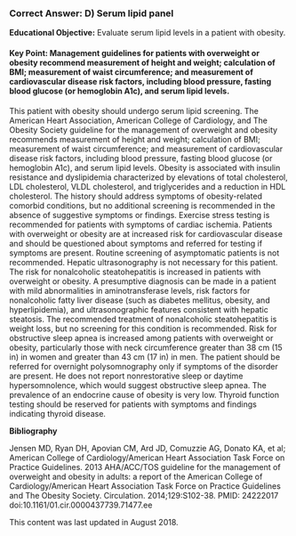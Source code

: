 
### Correct Answer: D) Serum lipid panel 

**Educational Objective:** Evaluate serum lipid levels in a patient with obesity.

#### **Key Point:** Management guidelines for patients with overweight or obesity recommend measurement of height and weight; calculation of BMI; measurement of waist circumference; and measurement of cardiovascular disease risk factors, including blood pressure, fasting blood glucose (or hemoglobin A1c), and serum lipid levels.

This patient with obesity should undergo serum lipid screening. The American Heart Association, American College of Cardiology, and The Obesity Society guideline for the management of overweight and obesity recommends measurement of height and weight; calculation of BMI; measurement of waist circumference; and measurement of cardiovascular disease risk factors, including blood pressure, fasting blood glucose (or hemoglobin A1c), and serum lipid levels. Obesity is associated with insulin resistance and dyslipidemia characterized by elevations of total cholesterol, LDL cholesterol, VLDL cholesterol, and triglycerides and a reduction in HDL cholesterol. The history should address symptoms of obesity-related comorbid conditions, but no additional screening is recommended in the absence of suggestive symptoms or findings.
Exercise stress testing is recommended for patients with symptoms of cardiac ischemia. Patients with overweight or obesity are at increased risk for cardiovascular disease and should be questioned about symptoms and referred for testing if symptoms are present. Routine screening of asymptomatic patients is not recommended.
Hepatic ultrasonography is not necessary for this patient. The risk for nonalcoholic steatohepatitis is increased in patients with overweight or obesity. A presumptive diagnosis can be made in a patient with mild abnormalities in aminotransferase levels, risk factors for nonalcoholic fatty liver disease (such as diabetes mellitus, obesity, and hyperlipidemia), and ultrasonographic features consistent with hepatic steatosis. The recommended treatment of nonalcoholic steatohepatitis is weight loss, but no screening for this condition is recommended.
Risk for obstructive sleep apnea is increased among patients with overweight or obesity, particularly those with neck circumference greater than 38 cm (15 in) in women and greater than 43 cm (17 in) in men. The patient should be referred for overnight polysomnography only if symptoms of the disorder are present. He does not report nonrestorative sleep or daytime hypersomnolence, which would suggest obstructive sleep apnea.
The prevalence of an endocrine cause of obesity is very low. Thyroid function testing should be reserved for patients with symptoms and findings indicating thyroid disease.

**Bibliography**

Jensen MD, Ryan DH, Apovian CM, Ard JD, Comuzzie AG, Donato KA, et al; American College of Cardiology/American Heart Association Task Force on Practice Guidelines. 2013 AHA/ACC/TOS guideline for the management of overweight and obesity in adults: a report of the American College of Cardiology/American Heart Association Task Force on Practice Guidelines and The Obesity Society. Circulation. 2014;129:S102-38. PMID: 24222017 doi:10.1161/01.cir.0000437739.71477.ee

This content was last updated in August 2018.